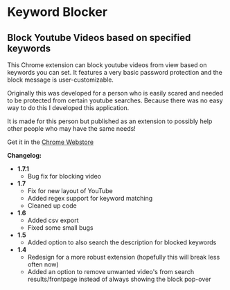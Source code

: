 # Keyword Blocker
## Block Youtube Videos based on specified keywords

This Chrome extension can block youtube videos from view based on keywords you can set.
It features a very basic password protection and the block message is user-customizable.

Originally this was developed for a person who is easily scared and needed to be protected from certain youtube searches. Because there was no easy way to do this I developed this application.

It is made for this person but published as an extension to possibly help other people who may have the same needs!

Get it in the [Chrome Webstore](https://chrome.google.com/webstore/detail/keyword-blocker/pbgacppomjfpheddhifkdkklddnolnpg)

**Changelog:**
   - **1.7.1**
        * Bug fix for blocking video
   - **1.7**
        * Fix for new layout of YouTube
        * Added regex support for keyword matching
        * Cleaned up code
   - **1.6**
        * Added csv export
        * Fixed some small bugs
   - **1.5** 
        * Added option to also search the description for blocked keywords
   - **1.4**
        * Redesign for a more robust extension (hopefully this will break less often now)
        * Added an option to remove unwanted video's from search results/frontpage instead of always showing the block pop-over
